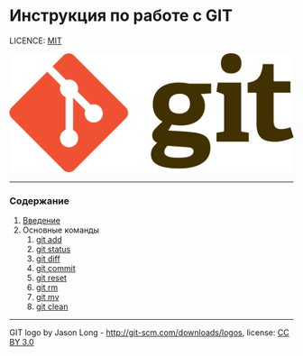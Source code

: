 # Инструкция по работе с GIT

LICENCE: [MIT](./license.md)

![git-logo](./assets/git-logo.png)

---

### Содержание
1. [Введение](./introduction.md)
2. Основные команды
    1. [git add](./commands/add.md)
    2. [git status](./commands/status.md)
    3. [git diff](./commands/diff.md)
    4. [git commit](./commands/commit.md)
    5. [git reset](./commands/reset.md)
    6. [git rm](./commands/rm.md)
    7. [git mv](./commands/mv.md)
    8. [git clean](./commands/clean.md)
---

GIT logo by Jason Long - http://git-scm.com/downloads/logos,
license: [CC BY 3.0](https://creativecommons.org/licenses/by/3.0/)